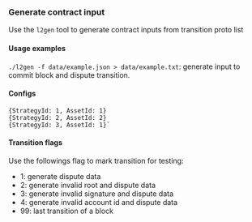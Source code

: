 ### Generate contract input

Use the `l2gen` tool to generate contract inputs from transition proto list

#### Usage examples

`./l2gen -f data/example.json > data/example.txt`: generate input to commit block and dispute transition.

#### Configs

```
{StrategyId: 1, AssetId: 1}
{StrategyId: 2, AssetId: 2}
{StrategyId: 3, AssetId: 1}`
```

#### Transition flags

Use the followings flag to mark transition for testing:

- 1: generate dispute data
- 2: generate invalid root and dispute data
- 3: generate invalid signature and dispute data
- 4: generate invalid account id and dispute data
- 99: last transition of a block